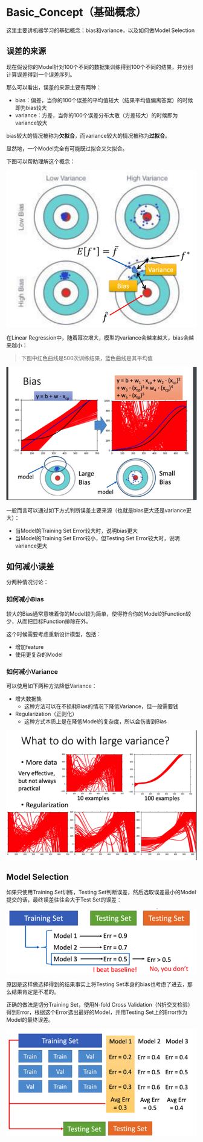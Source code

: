 # Basic_Concept（基础概念）

这里主要讲机器学习的基础概念：bias和variance，以及如何做Model Selection

## 误差的来源

现在假设你的Model针对100个不同的数据集训练得到100个不同的结果，并分别计算误差得到一个误差序列。

那么可以看出，误差的来源主要有两种：

+ bias：偏差，当你的100个误差的平均值较大（结果平均值偏离答案）的时候即为bias较大
+ variance：方差，当你的100个误差分布太散（方差较大）的时候即为variance较大

bias较大的情况被称为**欠拟合**，而variance较大的情况被称为**过拟合**。

显然地，一个Model完全有可能既过拟合又欠拟合。

下图可以帮助理解这个概念：

<img src="img/02_01.png" />

在Linear Regression中，随着幂次增大，模型的variance会越来越大，bias会越来越小：

> 下图中红色曲线是500次训练结果，蓝色曲线是其平均值

<img src="img/02_02.png" />

一般而言可以通过如下方式判断误差主要来源（也就是bias更大还是variance更大）：

+ 当Model的Training Set Error较大时，说明bias更大
+ 当Model的Training Set Error较小，但Testing Set Error较大时，说明variance更大

## 如何减小误差

分两种情况讨论：

### 如何减小Bias

较大的Bias通常意味着你的Model较为简单，使得符合你的Model的Function较少，从而把目标Function排除在外。

这个时候需要考虑重新设计模型，包括：

+ 增加feature
+ 使用更复杂的Model

### 如何减小Variance

可以使用如下两种方法降低Variance：

+ 增大数据集
  + 这种方法可以在不损耗Bias的情况下降低Variance，但一般需要钱
+ Regularization（正则化）
  + 这种方式本质上是在降低Model的复杂度，所以会伤害到Bias

<img src="img/02_03.png" />

## Model Selection

如果只使用Training Set训练，Testing Set判断误差，然后选取误差最小的Model提交的话，最终误差往往会大于Test Set的误差：

<img src="img/02_04.png" />

原因是这样做选择得到的结果事实上将Testing Set本身的bias也考虑了进去，那么结果肯定是不准的。

正确的做法是切分Training Set，使用N-fold Cross Validation（N折交叉检验）得到Error，根据这个Error选出最好的Model，并用Testing Set上的Error作为Model的最终误差。

<img src="img/02_05.png" />